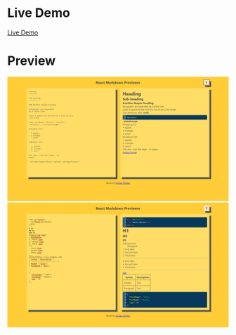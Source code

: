 # Live Demo
[Live Demo](https://markdowneditor-fd.netlify.app)

# Preview
![ss1](./public/ss1.png)
![ss2](./public/ss2.png)
